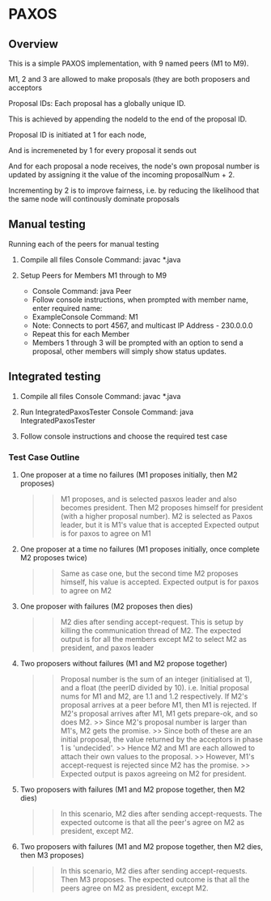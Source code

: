 # PAXOS

<h2>Overview</h2>

<p>This is a simple PAXOS implementation, with 9 named peers (M1 to M9).</p>
<p>M1, 2 and 3 are allowed to make proposals (they are both proposers and acceptors

<p>Proposal IDs: Each proposal has a globally unique ID.</p>
<p>This is achieved by appending the nodeId to the end of the proposal ID.</p>
<p>Proposal ID is initiated at 1 for each node,</p>
<p>And is incremeneted by 1 for every proposal it sends out</p>
<p>And for each proposal a node receives, the node's own proposal number is updated 
        by assigning it the value of the incoming proposalNum + 2. </p>
<p>Incrementing by 2 is to improve fairness,
        i.e. by reducing the likelihood that the same node will continously dominate proposals</p>
       
<h2>Manual testing</h2>

Running each of the peers for manual testing
1. Compile all files
    Console Command: javac *.java

2. Setup Peers for Members M1 through to M9 
    - Console Command: java Peer 
    - Follow console instructions, when prompted with member name, enter required name:
    - ExampleConsole Command: M1
    - Note: Connects to port 4567, and multicast IP Address - 230.0.0.0
    - Repeat this for each Member
    - Members 1 through 3 will be prompted with an option to send a proposal, 
        other members will simply show status updates.

<h2>Integrated testing</h2>

1. Compile all files
    Console Command: javac *.java

2. Run IntegratedPaxosTester
    Console Command: java IntegratedPaxosTester

3. Follow console instructions and choose the required test case

<h3>Test Case Outline</h3>

1) One proposer at a time no failures (M1 proposes initially, then M2 proposes)
    >> M1 proposes, and is selected pasxos leader and also becomes president.
    >> Then M2 proposes himself for president (with a higher proposal number).
    >> M2 is selected as Paxos leader, but it is M1's value that is accepted
    >> Expected output is for paxos to agree on M1

2) One proposer at a time no failures (M1 proposes initially, once complete M2 proposes twice)
    >> Same as case one, but the second time M2 proposes himself, his value is accepted.
    >> Expected output is for paxos to agree on M2

3) One proposer with failures (M2 proposes then dies)
    >> M2 dies after sending accept-request.
    >> This is setup by killing the communication thread of M2.
    >> The expected output is for all the members except M2 to select M2 as president, and paxos leader

4) Two proposers without failures (M1 and M2 propose together)
    >> Proposal number is the sum of an integer (initialised at 1), and a float (the peerID divided by 10).
    >> i.e. Initial proposal nums for M1 and M2, are 1.1 and 1.2 respectively.
    >> If M2's proposal arrives at a peer before M1, then M1 is rejected.
    >> If M2's proposal arrives after M1, M1 gets prepare-ok, and so does M2.
        >> Since M2's proposal number is larger than M1's, M2 gets the promise. 
        >> Since both of these are an initial proposal, the value returned by the acceptors in phase 1 is 'undecided'.
        >> Hence M2 and M1 are each allowed to attach their own values to the proposal.
        >> However, M1's accept-request is rejected since M2 has the promise.
        >> Expected output is paxos agreeing on M2 for president.

5) Two proposers with failures (M1 and M2 propose together, then M2 dies)
    >> In this scenario, M2 dies after sending accept-requests.
    >> The expected outcome is that all the peer's agree on M2 as president, except M2.

6) Two proposers with failures (M1 and M2 propose together, then M2 dies, then M3 proposes)
    >> In this scenario, M2 dies after sending accept-requests.
    >> Then M3 proposes.
    >> The expected outcome is that all the peers agree on M2 as president, except M2.
